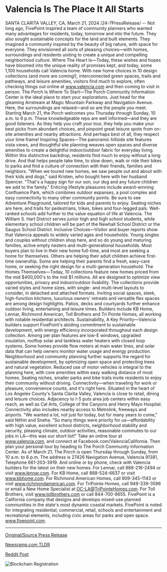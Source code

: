 # Valencia Is The Place It All Starts

SANTA CLARITA VALLEY, CA, March 21, 2024 /24-7PressRelease/ -- Not long ago, FivePoint inspired a team of community planners who wanted many advantages for residents, today, tomorrow and into the future. They also sought sustainable concepts for the land and built elements.   They imagined a community inspired by the beauty of big nature, with space for everyone. They envisioned all sorts of pleasing choices—with homes, surroundings and residents uniting to create a unique and compelling neighborhood culture.   Where The Heart Is—Today, these wishes and hopes have bloomed into the unique reality of promises kept, and today, some 1,100 households call Valencia home. With new home choices in 10 design collections (and more are coming!), interconnected green spaces, trails and pathways, and leisure amenities, visitors find much to explore, often checking things out online at www.valencia.com and then coming to visit in person.   The Porch Is Where To Start—The Porch Community Information Center is the ideal place to start your explorations. Just head for the gleaming Airstream at Magic Mountain Parkway and Navigation Avenue. Here, the surroundings are relaxed—and so are the people you meet. Starting March 21, the Porch welcomes you Thursday through Sunday, 10 a.m. to 6 p.m.  These knowledgeable reps are well informed—and they are good listeners. As they help you craft your tour, they help you make your best picks from abundant choices, and pinpoint great leisure spots from on-site amenities and nearby attractions. And perhaps best of all, they respect your time frame!  Inspiring Spaces—The panoramic hillside site features vista views, and thoughtful site planning weaves open spaces and diverse amenities to create a delightful indoor/outdoor fabric for everyday living. Within this distinctive backdrop, residents find much to enjoy without a long drive. And that helps people take time, to slow down, walk or ride their bikes to parks and find a culture of connection with their friends, families and neighbors.   "When we toured new homes, we saw people out and about with their kids and dogs," said Kristen, who bought here with her husband Spencer. "That's a happy sign for our son, our dog and any future children we add to the family."  Enticing lifestyle pleasures include award-winning Confluence Park, which combines outdoor expanses, a pool complex and easy connectivity to many other community points. Be sure to see Adventure Playground, tailored for kids and parents to enjoy. Seating niches are here, and trails for pedestrians, trikes, bikes and four-legged pals.   Well-ranked schools add further to the value equation of life at Valencia. The William S. Hart District serves junior high and high school students, while elementary school children will be part of the Newhall School District or the Saugus School District.   Inclusive Choices—Visitor and buyer reports show that Valencia appeals to widely varied ages and households. Young singles and couples without children shop here, and so do young and maturing families, active empty nesters and multi-generational households.   Most buyers plan to live in their new home full-time, and most are seeking a home for themselves. Others are helping their adult children achieve first-time ownership. Some are helping their parents find a fresh, easy-care home, or seeking the right design for a multi-generation household.   The Homes Themselves—Today, 10 collections feature new homes priced from the mid $400,000's to the mid $1 millions. All are designed to optimize view opportunities, privacy and indoor/outdoor livability. The collections provide varied styles and home sizes, with single- and multi-level layouts to consider, in detached and attached formats.   Inviting social spaces, sleek, high-function kitchens, luxurious owners' retreats and versatile flex spaces are among design highlights. Patios, decks and courtyards further enhance outdoor living, entertaining and leisure times.  Builders include KB Home, Lennar, Richmond American, Toll Brothers and Tri Pointe Homes, all working with notable residential architects.   Sustainability, A Key Priority—Valencia builders support FivePoint's abiding commitment to sustainable development, with energy efficiency incorporated throughout each design collection. Among per plan features are low-E windows, upgraded insulation, rooftop solar and tankless water heaters with closed loop systems. Some homes provide flow meters at main water lines, and solar data that can help owners monitor water usage and energy production.   Neighborhood and community planning further supports the regard for sustainable development, by optimizing open space and protecting trees and natural vegetation. Reduced use of motor vehicles is integral to the planning here, with core amenities within easy walking distance of most homes. Seating niches, smaller parks and bike trails invite residents to enjoy their community without driving.   Connectivity—when traveling for work or pleasure, convenience counts, and it's right here. Situated in the heart of Los Angeles County's Santa Clarita Valley, Valencia is close to retail, dining and leisure choices. Adjacency to I-5 puts area job centers within easy reach, as well as Cal Arts, College of the Canyons and Henry Mayo Hospital. Connectivity also includes nearby access to Metrolink, freeways and airports.  "We wanted a lot, not just for today, but for many years to come," said Nithin and Sneha. "So many things were priority for us—affordability with high value, excellent school districts, neighborhood stability and security, pleasing climate, outdoor activities, reasonable commutes to our jobs in LA—this was our short list!"  Take an online tour at www.valencia.com, and connect at Facebook.com/ValenciaCalifornia. Then plan your personal tour by heading to The Porch Community Information Center. As of March 21, The Porch is open Thursday through Sunday, from 10 a.m. to 6 p.m. The address is 27426 Navigation Avenue, Valencia 91381, Telephone 661-203-3919.   And online or by phone, check with Valencia builders for the latest on their new homes. For Lennar, call 888-216-2494 or visit www.lennar.com. For KB Home, call 888-524-6637 or visit www.kbhome.com. For Richmond American Homes, call 909-345-1143 or visit www.richmondamerican.com. For TriPointe Homes, call 949-339-3596 or email a New Home Specialist at OC-LA@TriPointeHomes.com. For Toll Brothers, visit www.tollbrothers.com or call 844-700-8655.   FivePoint is a California company that designs and develops mixed-use planned communities in the state's most dynamic coastal markets. FivePoint is noted for integrating residential, commercial, retail, schools and entertainment and recreational elements, including civic areas for parks and open space. www.fivepoint.com. 

---

[Original/Source Press Release](https://www.24-7pressrelease.com/press-release/509444/valencia-is-the-place-it-all-starts)
                    

[Newsramp.com TLDR](None) 



[Reddit Post](https://www.reddit.com/r/Lifestyle_Culture/comments/1bk0pnf/fivepoint_creates_unique_and_sustainable/) 



![Blockchain Registration](https://cdn.newsramp.app/24-7PressRelease/qrcode/243/21/barn6bxu.webp)